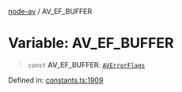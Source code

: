 [node-av](../globals.md) / AV\_EF\_BUFFER

# Variable: AV\_EF\_BUFFER

> `const` **AV\_EF\_BUFFER**: [`AVErrorFlags`](../type-aliases/AVErrorFlags.md)

Defined in: [constants.ts:1909](https://github.com/seydx/av/blob/f8631fc881b394300b1479f511d55cf1c370a87f/src/constants/constants.ts#L1909)
